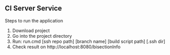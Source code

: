 ## CI Server Service
Steps to run the application
1. Download project
2. Go into the project directory
3. Run: run.cmd [ssh repo path] [branch name] [build script path] [.ssh dir]
4. Check result on http://localhost:8080/bisectionInfo
